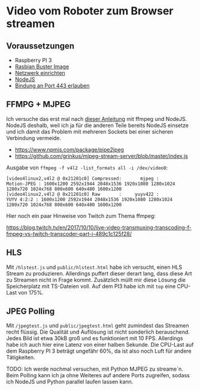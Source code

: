 # Video vom Roboter zum Browser streamen

## Voraussetzungen

* Raspberry PI 3
* [Rasbian Buster Image](../../docs/README.md#Rasbian-installieren)
* [Netzwerk einrichten](../../docs/README.md#Netzwerk-einrichten)
* [NodeJS](../../docs/README.md#NodeJS-installieren)
* [Bindung an Port 443 erlauben](../../docs/README.md#Bindung-an-Port-443-erlauben)

## FFMPG + MJPEG

Ich versuche das erst mal nach [dieser Anleitung](https://www.npmjs.com/package/pipe2jpeg) mit ffmpeg und NodeJS. NodeJS deshalb, weil ich ja für die anderen Teile bereits NodeJS einsetze und ich damit das Problem mit mehreren Sockets bei einer sicheren Verbindung vermeide.

* https://www.npmjs.com/package/pipe2jpeg
* https://github.com/grinkus/mjpeg-stream-server/blob/master/index.js

Ausgabe von `ffmpeg -f v4l2 -list_formats all -i /dev/video0`:

```
[video4linux2,v4l2 @ 0x21201c0] Compressed:       mjpeg :          Motion-JPEG : 1600x1200 2592x1944 2048x1536 1920x1080 1280x1024 1280x720 1024x768 800x600 640x480 1600x1200
[video4linux2,v4l2 @ 0x21201c0] Raw       :     yuyv422 :           YUYV 4:2:2 : 1600x1200 2592x1944 2048x1536 1920x1080 1280x1024 1280x720 1024x768 800x600 640x480 1600x1200
```

Hier noch ein paar Hinweise von Twitch zum Thema ffmpeg:

https://blog.twitch.tv/en/2017/10/10/live-video-transmuxing-transcoding-f-fmpeg-vs-twitch-transcoder-part-i-489c1c125f28/

## HLS

Mit `/hlstest.js` und `public/hlstest.html` habe ich versucht, einen HLS Stream zu produzieren. Allerdings puffert dieser derart lang, dass diese Art zu Streamen nicht in Frage kommt. Zusätzlich müllt mir diese Lösung die Speicherplatz mit TS-Dateien voll. Auf dem PI3 habe ich mit `top` eine CPU-Last von 175%.

## JPEG Polling

Mit `/jpegtest.js` und `public/jpegtest.html` geht zumindest das Streamen recht flüssig. Die Qualität und Auflösung ist nicht sonderlich berauschend. Jedes Bild ist etwa 30kB groß und es funktioniert mit 10 FPS. Allerdings habe ich auch hier eine Latenz von einer halben Sekunde. Die CPU-Last auf dem Raspberry PI 3 beträgt ungefähr 60%, da ist also noch Luft für andere Tätigkeiten.

TODO: Ich werde nochmal versuchen, mit Python MJPEG zu streame´n. Beim Polling kann ich ja ohne Weiteres auf andere Ports zugreifen, sodass ich NodeJS und Python parallel laufen lassen kann.